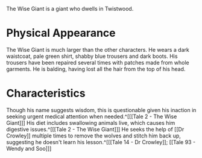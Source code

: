The Wise Giant is a giant who dwells in Twistwood.

# Physical Appearance
The Wise Giant is much larger than the other characters. He wears a dark waistcoat, pale green shirt, shabby blue trousers and dark boots. His trousers have been repaired several times with patches made from whole garments. He is balding, having lost all the hair from the top of his head.

# Characteristics
Though his name suggests wisdom, this is questionable given his inaction in seeking urgent medical attention when needed.^[[[Tale 2 - The Wise Giant]]] His diet includes swallowing animals live, which causes him digestive issues.^[[[Tale 2 - The Wise Giant]]] He seeks the help of [[Dr Crowley]] multiple times to remove the wolves and stitch him back up, suggesting he doesn't learn his lesson.^[[[Tale 14 - Dr Crowley]]; [[Tale 93 - Wendy and Soo]]]